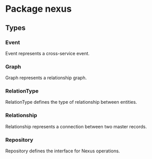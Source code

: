 # Package nexus

## Types

### Event

Event represents a cross-service event.

### Graph

Graph represents a relationship graph.

### RelationType

RelationType defines the type of relationship between entities.

### Relationship

Relationship represents a connection between two master records.

### Repository

Repository defines the interface for Nexus operations.
